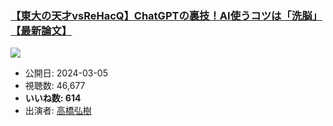 ### [【東大の天才vsReHacQ】ChatGPTの裏技！AI使うコツは「洗脳」【最新論文】](https://www.youtube.com/watch?v=pE_A6X6sgoY)
[![](https://img.youtube.com/vi/pE_A6X6sgoY/sddefault.jpg)](https://www.youtube.com/watch?v=pE_A6X6sgoY)
-   公開日: 2024-03-05
-   視聴数: 46,677
-   **いいね数: 614**
-   出演者: [高橋弘樹](/rehacq_fan/people/高橋弘樹 "wikilink")
